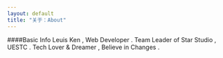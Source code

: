 ```yaml
---
layout: default
title: "关于：About"
---
```

####Basic Info
Leuis Ken , Web Developer . Team Leader of Star Studio , UESTC . Tech Lover & Dreamer , Believe in Changes .  

<!-- ####Links
> Resume: <http://gurudigger.com/users/panxw/p?t=fc59f9c1>  
GitHub: <https://github.com/{{ site.github }}>  
> LinkedIn: <http://www.linkedin.com/in/panxw>  
 -->